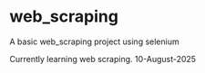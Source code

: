 # web_scraping
A basic web_scraping project using selenium

Currently learning web scraping. 10-August-2025
